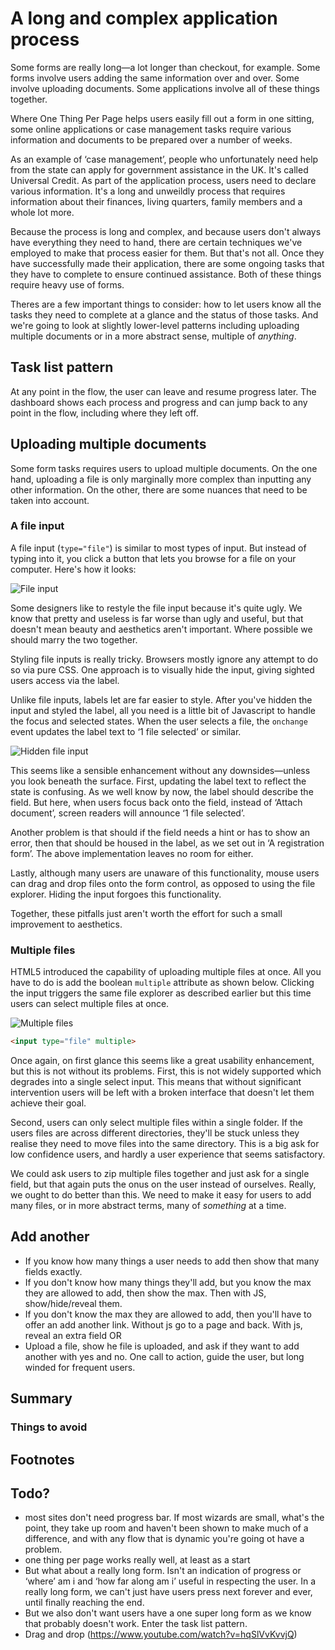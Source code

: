 # A long and complex application process

Some forms are really long&mdash;a lot longer than checkout, for example. Some forms involve users adding the same information over and over. Some involve uploading documents. Some applications involve all of these things together.

Where One Thing Per Page helps users easily fill out a form in one sitting, some online applications or case management tasks require various information and documents to be prepared over a number of weeks.

As an example of ‘case management’, people who unfortunately need help from the state can apply for government assistance in the UK. It's called Universal Credit. As part of the application process, users need to declare various information. It's a long and unweildly process that requires information about their finances, living quarters, family members and a whole lot more.

Because the process is long and complex, and because users don't always have everything they need to hand, there are certain techniques we've employed to make that process easier for them. But that's not all. Once they have successfully made their application, there are some ongoing tasks that they have to complete to ensure continued assistance. Both of these things require heavy use of forms.

Theres are a few important things to consider: how to let users know all the tasks they need to complete at a glance and the status of those tasks. And we're going to look at slightly lower-level patterns including uploading multiple documents or in a more abstract sense, multiple of *anything*.

## Task list pattern

At any point in the flow, the user can leave and resume progress later.
The dashboard shows each process and progress and can jump back to any point in the flow, including where they left off.

## Uploading multiple documents

Some form tasks requires users to upload multiple documents. On the one hand, uploading a file is only marginally more complex than inputting any other information. On the other, there are some nuances that need to be taken into account.

### A file input

A file input (`type="file"`) is similar to most types of input. But instead of typing into it, you click a button that lets you browse for a file on your computer. Here's how it looks:

![File input](.)

Some designers like to restyle the file input because it's quite ugly. We know that pretty and useless is far worse than ugly and useful, but that doesn't mean beauty and aesthetics aren't important. Where possible we should marry the two together.

Styling file inputs is really tricky. Browsers mostly ignore any attempt to do so via pure CSS. One approach is to visually hide the input, giving sighted users access via the label.

Unlike file inputs, labels let are far easier to style. After you've hidden the input and styled the label, all you need is a little bit of Javascript to handle the focus and selected states. When the user selects a file, the `onchange` event updates the label text to ‘1 file selected’ or similar.

![Hidden file input](.)

This seems like a sensible enhancement without any downsides&mdash;unless you look beneath the surface. First, updating the label text to reflect the state is confusing. As we well know by now, the label should describe the field. But here, when users focus back onto the field, instead of ‘Attach document’, screen readers will announce ‘1 file selected’.

Another problem is that should if the field needs a hint or has to show an error, then that should be housed in the label, as we set out in ‘A registration form’. The above implementation leaves no room for either.

Lastly, although many users are unaware of this functionality, mouse users can drag and drop files onto the form control, as opposed to using the file explorer. Hiding the input forgoes this functionality.

Together, these pitfalls just aren't worth the effort for such a small improvement to aesthetics.

### Multiple files

HTML5 introduced the capability of uploading multiple files at once. All you have to do is add the boolean `multiple` attribute as shown below. Clicking the input triggers the same file explorer as described earlier but this time users can select multiple files at once.

![Multiple files](.)

```HTML
<input type="file" multiple>
```

Once again, on first glance this seems like a great usability enhancement, but this is not without its problems. First, this is not widely supported which degrades into a single select input. This means that without significant intervention users will be left with a broken interface that doesn't let them achieve their goal.

Second, users can only select multiple files within a single folder. If the users files are across different directories, they'll be stuck unless they realise they need to move files into the same directory. This is a big ask for low confidence users, and hardly a user experience that seems satisfactory.

We could ask users to zip multiple files together and just ask for a single field, but that again puts the onus on the user instead of ourselves. Really, we ought to do better than this. We need to make it easy for users to add many files, or in more abstract terms, many of *something* at a time.

## Add another

- If you know how many things a user needs to add then show that many fields exactly.
- If you don't know how many things they'll add, but you know the max they are allowed to add, then show the max. Then with JS, show/hide/reveal them.
- If you don't know the max they are allowed to add, then you'll have to offer an add another link. Without js go to a page and back. With js, reveal an extra field OR
- Upload a file, show he file is uploaded, and ask if they want to add another with yes and no. One call to action, guide the user, but long winded for frequent users.

## Summary

### Things to avoid

## Footnotes

## Todo?

- most sites don't need progress bar. If most wizards are small, what's the point, they take up room and haven't been shown to make much of a difference, and with any flow that is dynamic you're going ot have a problem.
- one thing per page works really well, at least as a start
- But what about a really long form. Isn't an indication of progress or ‘where’ am i  and ‘how far along am i’ useful in respecting the user. In a really long form, we can't just have users press next forever and ever, until finally reaching the end.
- But we also don't want users have a one super long form as we know that probably doesn't work. Enter the task list pattern.
- Drag and drop (https://www.youtube.com/watch?v=hqSlVvKvvjQ)